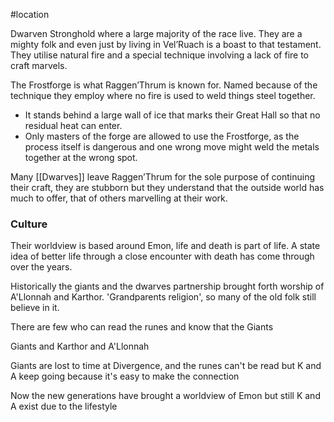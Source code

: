 #location 

Dwarven Stronghold where a large majority of the race live. They are a mighty folk and even just by living in Vel’Ruach is a boast to that testament. They utilise natural fire and a special technique involving a lack of fire to craft marvels.

The Frostforge is what Raggen’Thrum is known for. Named because of the technique they employ where no fire is used to weld things steel together.
- It stands behind a large wall of ice that marks their Great Hall so that no residual heat can enter. 
- Only masters of the forge are allowed to use the Frostforge, as the process itself is dangerous and one wrong move might weld the metals together at the wrong spot.

Many [[Dwarves]] leave Raggen’Thrum for the sole purpose of continuing their craft, they are stubborn but they understand that the outside world has much to offer, that of others marvelling at their work.


### Culture
Their worldview is based around Emon, life and death is part of life. A state idea of better life through a close encounter with death has come through over the years.


Historically the giants and the dwarves partnership brought forth worship of A'Llonnah and Karthor. 
'Grandparents religion', so many of the old folk still believe in it.


There are few who can read the runes and know that the Giants 



Giants and Karthor and A'Llonnah

Giants are lost to time at Divergence, and the runes can't be read but K and A keep going because it's easy to make the connection

Now the new generations have brought a worldview of Emon but still K and A exist due to the lifestyle